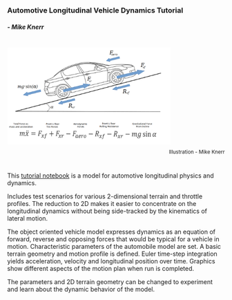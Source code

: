 ### Automotive Longitudinal Vehicle Dynamics Tutorial
##### - Mike Knerr 


#
<div>
<img src="longitudinal-car-v0.06.png" alt="car" width="75%"/>
<div align="right"><sub>Illustration - Mike Knerr</sub></div>
</div>

# 

This [tutorial notebook](longitudinal_vehicle_dynamics_tutorial.ipynb) is a model for automotive longitudinal physics and dynamics. 

Includes test scenarios for various 2-dimensional terrain and throttle profiles. The reduction to 2D makes
it easier to concentrate on the longitudinal dynamics without being side-tracked by the kinematics of lateral motion.

The object oriented vehicle model expresses dynamics as an equation of forward, reverse
and opposing forces that would be typical for a vehicle in motion. Characteristic
parameters of the automobile model are set. A basic terrain geometry and motion profile is
defined. Euler time-step integration yields acceleration, velocity and longitudinal 
position over time. Graphics show different aspects of the motion plan when run is completed.

The parameters and 2D terrain geometry can be changed to experiment and learn about 
the dynamic behavior of the model.








